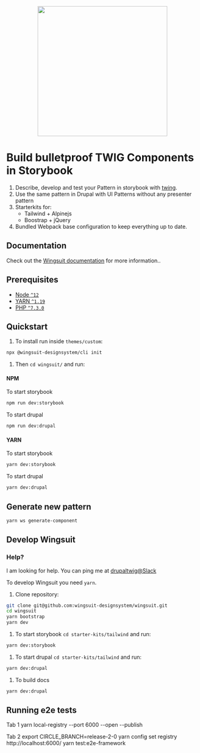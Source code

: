 <p align="center">
<img src="https://github.com/wingsuit-designsystem/wingsuit/raw/master/images/wsuit-logo-stacked.svg" width="340px">
</p>

# Build bulletproof TWIG Components in Storybook

1.  Describe, develop and test your Pattern in storybook with [twing](https://www.npmjs.com/package/twing).
1.  Use the same pattern in Drupal with UI Patterns without any presenter pattern
1.  Starterkits for:
    *  Tailwind + Alpinejs
    *  Boostrap + jQuery
1.  Bundled Webpack base configuration to keep everything up to date.

## Documentation
Check out the <a href="https://wingsuit-designsystem.github.io/">Wingsuit documentation</a> for more information..
## Prerequisites

- [Node `^12`](https://nodejs.org)
- [YARN `^1.19`](https://yarnpkg.com/)
- [PHP `^7.3.0`](https://php.net)


## Quickstart

1. To install run inside `themes/custom`:

```bash
npx @wingsuit-designsystem/cli init
```

1. Then `cd wingsuit/` and run:

#### NPM
To start storybook
```bash
npm run dev:storybook
```
To start drupal
```bash
npm run dev:drupal
```
#### YARN
To start storybook
```bash
yarn dev:storybook
```
To start drupal
```bash
yarn dev:drupal
```
## Generate new pattern
```bash
yarn ws generate-component
```
## Develop Wingsuit

### Help?
I am looking for help. You can ping me at [drupaltwig@Slack](https://drupaltwig.slack.com)    

To develop Wingsuit you need `yarn`.
1. Clone repository:

```bash
git clone git@github.com:wingsuit-designsystem/wingsuit.git
cd wingsuit
yarn bootstrap
yarn dev
```

1. To start storybook `cd starter-kits/tailwind` and run:

```bash
yarn dev:storybook
```

1. To start drupal `cd starter-kits/tailwind` and run:

```bash
yarn dev:drupal
```

1. To build docs
```bash
yarn dev:drupal
```

## Running e2e tests

Tab 1
yarn local-registry --port 6000 --open --publish

Tab 2
export CIRCLE_BRANCH=release-2-0
yarn config set registry http://localhost:6000/
yarn test:e2e-framework
